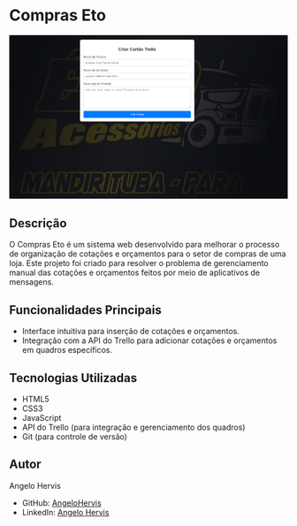# Compras Eto

![Compras Eto](img/projeto.png)

## Descrição
O Compras Eto é um sistema web desenvolvido para melhorar o processo de organização de cotações e orçamentos para o setor de compras de uma loja. Este projeto foi criado para resolver o problema de gerenciamento manual das cotações e orçamentos feitos por meio de aplicativos de mensagens.

## Funcionalidades Principais
- Interface intuitiva para inserção de cotações e orçamentos.
- Integração com a API do Trello para adicionar cotações e orçamentos em quadros específicos.

## Tecnologias Utilizadas
- HTML5
- CSS3
- JavaScript
- API do Trello (para integração e gerenciamento dos quadros)
- Git (para controle de versão)

## Autor
Angelo Hervis
- GitHub: [AngeloHervis](https://github.com/AngeloHervis)
- LinkedIn: [Angelo Hervis](https://www.linkedin.com/in/angelo-hervis/)

